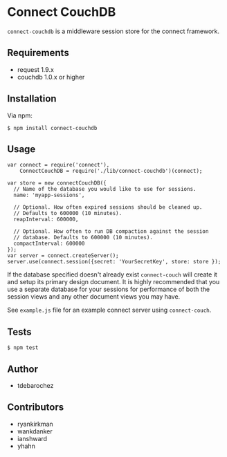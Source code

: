 # Connect CouchDB

`connect-couchdb` is a middleware session store for the connect framework.

## Requirements

- request 1.9.x
- couchdb 1.0.x or higher

## Installation

Via npm:

    $ npm install connect-couchdb

## Usage

    var connect = require('connect'),
        ConnectCouchDB = require('./lib/connect-couchdb')(connect);

    var store = new connectCouchDB({
      // Name of the database you would like to use for sessions.
      name: 'myapp-sessions',

      // Optional. How often expired sessions should be cleaned up.
      // Defaults to 600000 (10 minutes).
      reapInterval: 600000,

      // Optional. How often to run DB compaction against the session
      // database. Defaults to 600000 (10 minutes).
      compactInterval: 600000
    });
    var server = connect.createServer();
    server.use(connect.session({secret: 'YourSecretKey', store: store });

If the database specified doesn't already exist `connect-couch` will create it
and setup its primary design document. It is highly recommended that you use
a separate database for your sessions for performance of both the session
views and any other document views you may have.

See `example.js` file for an example connect server using `connect-couch`.

## Tests

    $ npm test

## Author

- tdebarochez

## Contributors

- ryankirkman
- wankdanker
- ianshward
- yhahn

